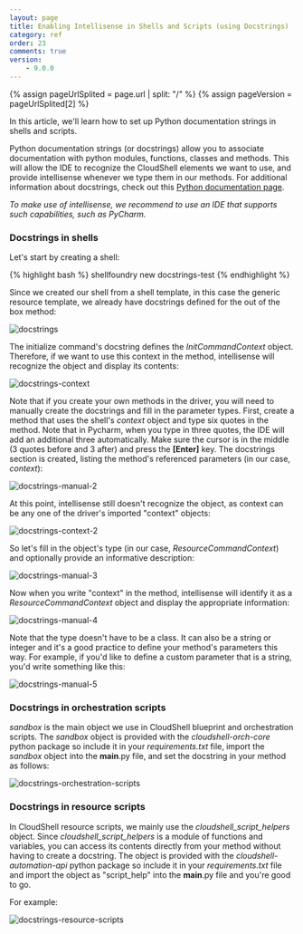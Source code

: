 ```yaml
---
layout: page
title: Enabling Intellisense in Shells and Scripts (using Docstrings)
category: ref
order: 23
comments: true
version:
    - 9.0.0
---
```


{% assign pageUrlSplited = page.url | split: "/" %}
{% assign pageVersion = pageUrlSplited[2] %}

In this article, we'll learn how to set up Python documentation strings in shells and scripts. 

Python documentation strings (or docstrings) allow you to associate documentation with python modules, functions, classes and methods. This will allow the IDE to recognize the CloudShell elements we want to use, and provide intellisense whenever we type them in our methods. For additional information about docstrings, check out this <a href="https://docs.python.org/3/tutorial/controlflow.html#documentation-strings" target="_blank">Python documentation page</a>.

*To make use of intellisense, we recommend to use an IDE that supports such capabilities, such as PyCharm.*

### Docstrings in shells

Let's start by creating a shell:

{% highlight bash %}
shellfoundry new docstrings-test
{% endhighlight %}

Since we created our shell from a shell template, in this case the generic resource template, we already have docstrings defined for the out of the box method:

![docstrings]({{site.baseurl}}/assets/docstrings.png)

The initialize command's docstring defines the *InitCommandContext* object. Therefore, if we want to use this context in the method, intellisense will recognize the object and display its contents:

![docstrings-context]({{site.baseurl}}/assets/docstrings-context.png)

Note that if you create your own methods in the driver, you will need to manually create the docstrings and fill in the parameter types. First, create a method that uses the shell's *context* object and type six quotes in the method. Note that in Pycharm, when you type in three quotes, the IDE will add an additional three automatically. Make sure the cursor is in the middle (3 quotes before and 3 after) and press the **[Enter]** key. The docstrings section is created, listing the method's referenced parameters (in our case, *context*):

![docstrings-manual-2]({{site.baseurl}}/assets/docstrings-manual-2.png)

At this point, intellisense still doesn't recognize the object, as context can be any one of the driver's imported "context" objects:

![docstrings-context-2]({{site.baseurl}}/assets/docstrings-context-2.png)

So let's fill in the object's type (in our case, *ResourceCommandContext*) and optionally provide an informative description:

![docstrings-manual-3]({{site.baseurl}}/assets/docstrings-manual-3.png)

Now when you write "context" in the method, intellisense will identify it as a *ResourceCommandContext* object and display the appropriate information:

![docstrings-manual-4]({{site.baseurl}}/assets/docstrings-manual-4.png)

Note that the type doesn't have to be a class. It can also be a string or integer and it's a good practice to define your method's parameters this way. For example, if you'd like to define a custom parameter that is a string, you'd write something like this:

![docstrings-manual-5]({{site.baseurl}}/assets/docstrings-manual-5.png)

### Docstrings in orchestration scripts

*sandbox* is the main object we use in CloudShell blueprint and orchestration scripts. The *sandbox* object is provided with the *cloudshell-orch-core* python package so include it in your *requirements.txt* file, import the *sandbox* object into the __main__.py file, and set the docstring in your method as follows:

![docstrings-orchestration-scripts]({{site.baseurl}}/assets/docstrings-orchestration-scripts.png)

### Docstrings in resource scripts

In CloudShell resource scripts, we mainly use the *cloudshell_script_helpers* object. Since *cloudshell_script_helpers* is a module of functions and variables, you can access its contents directly from your method without having to create a docstring. The object is provided with the *cloudshell-automation-api* python package so include it in your *requirements.txt* file and import the object as "script_help" into the __main__.py file and you're good to go.

For example:

![docstrings-resource-scripts]({{site.baseurl}}/assets/docstrings-resource-scripts.png)
